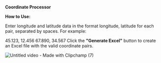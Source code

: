 **Coordinate Processor**

**How to Use:**

Enter longitude and latitude data in the format longitude, latitude for each pair, separated by spaces. For example:

45.123, 12.456 67.890, 34.567
Click the **"Generate Excel"** button to create an Excel file with the valid coordinate pairs.


![Untitled video - Made with Clipchamp (7)](https://github.com/user-attachments/assets/ed593b05-845e-4a33-b1c4-438dd90a5a21)
